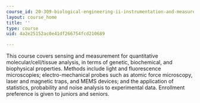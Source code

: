 ```yaml
---
course_id: 20-309-biological-engineering-ii-instrumentation-and-measurement-fall-2006
layout: course_home
title: ''
type: course
uid: 4a2e25152ac0e41df266754fcd210689

---
```

This course covers sensing and measurement for quantitative molecular/cell/tissue analysis, in terms of genetic, biochemical, and biophysical properties. Methods include light and fluorescence microscopies; electro-mechanical probes such as atomic force microscopy, laser and magnetic traps, and MEMS devices; and the application of statistics, probability and noise analysis to experimental data. Enrollment preference is given to juniors and seniors.
